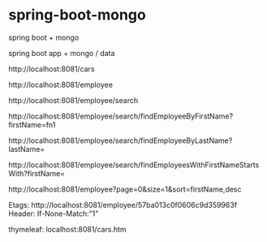# spring-boot-mongo
spring boot + mongo


spring boot app + mongo / data

http://localhost:8081/cars

http://localhost:8081/employee

http://localhost:8081/employee/search

http://localhost:8081/employee/search/findEmployeeByFirstName?firstName=fn1

http://localhost:8081/employee/search/findEmployeeByLastName?lastName=

http://localhost:8081/employee/search/findEmployeesWithFirstNameStartsWith?firstName=

http://localhost:8081/employee?page=0&size=1&sort=firstName,desc


Etags:
http://localhost:8081/employee/57ba013c0f0606c9d359963f
Header: If-None-Match:"1"

thymeleaf:
localhost:8081/cars.htm

